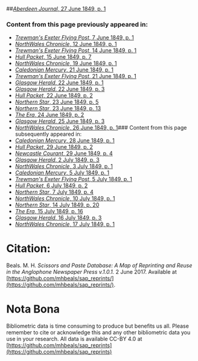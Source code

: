 ##[*Aberdeen Journal*, 27 June 1849, p. 1](https://mhbeals.github.io/sap_html/Aberdeen-Journal/Aberdeen-Journal-27-June-1849-p-1)

### Content from this page previously appeared in:
+ [*Trewman's Exeter Flying Post*, 7 June 1849, p. 1](https://mhbeals.github.io/sap_html/Trewman's-Exeter-Flying-Post/Trewman's-Exeter-Flying-Post-7-June-1849-p-1)
+ [*NorthWales Chronicle*, 12 June 1849, p. 1](https://mhbeals.github.io/sap_html/NorthWales-Chronicle/NorthWales-Chronicle-12-June-1849-p-1)
+ [*Trewman's Exeter Flying Post*, 14 June 1849, p. 1](https://mhbeals.github.io/sap_html/Trewman's-Exeter-Flying-Post/Trewman's-Exeter-Flying-Post-14-June-1849-p-1)
+ [*Hull Packet*, 15 June 1849, p. 7](https://mhbeals.github.io/sap_html/Hull-Packet/Hull-Packet-15-June-1849-p-7)
+ [*NorthWales Chronicle*, 19 June 1849, p. 1](https://mhbeals.github.io/sap_html/NorthWales-Chronicle/NorthWales-Chronicle-19-June-1849-p-1)
+ [*Caledonian Mercury*, 21 June 1849, p. 1](https://mhbeals.github.io/sap_html/Caledonian-Mercury/Caledonian-Mercury-21-June-1849-p-1)
+ [*Trewman's Exeter Flying Post*, 21 June 1849, p. 1](https://mhbeals.github.io/sap_html/Trewman's-Exeter-Flying-Post/Trewman's-Exeter-Flying-Post-21-June-1849-p-1)
+ [*Glasgow Herald*, 22 June 1849, p. 1](https://mhbeals.github.io/sap_html/Glasgow-Herald/Glasgow-Herald-22-June-1849-p-1)
+ [*Glasgow Herald*, 22 June 1849, p. 3](https://mhbeals.github.io/sap_html/Glasgow-Herald/Glasgow-Herald-22-June-1849-p-3)
+ [*Hull Packet*, 22 June 1849, p. 2](https://mhbeals.github.io/sap_html/Hull-Packet/Hull-Packet-22-June-1849-p-2)
+ [*Northern Star*, 23 June 1849, p. 5](https://mhbeals.github.io/sap_html/Northern-Star/Northern-Star-23-June-1849-p-5)
+ [*Northern Star*, 23 June 1849, p. 13](https://mhbeals.github.io/sap_html/Northern-Star/Northern-Star-23-June-1849-p-13)
+ [*The Era*, 24 June 1849, p. 2](https://mhbeals.github.io/sap_html/The-Era/The-Era-24-June-1849-p-2)
+ [*Glasgow Herald*, 25 June 1849, p. 3](https://mhbeals.github.io/sap_html/Glasgow-Herald/Glasgow-Herald-25-June-1849-p-3)
+ [*NorthWales Chronicle*, 26 June 1849, p. 1](https://mhbeals.github.io/sap_html/NorthWales-Chronicle/NorthWales-Chronicle-26-June-1849-p-1)### Content from this page subsequently appeared in:
+ [*Caledonian Mercury*, 28 June 1849, p. 1](https://mhbeals.github.io/sap_html/Caledonian-Mercury/Caledonian-Mercury-28-June-1849-p-1)
+ [*Hull Packet*, 29 June 1849, p. 2](https://mhbeals.github.io/sap_html/Hull-Packet/Hull-Packet-29-June-1849-p-2)
+ [*Newcastle Courant*, 29 June 1849, p. 4](https://mhbeals.github.io/sap_html/Newcastle-Courant/Newcastle-Courant-29-June-1849-p-4)
+ [*Glasgow Herald*, 2 July 1849, p. 3](https://mhbeals.github.io/sap_html/Glasgow-Herald/Glasgow-Herald-2-July-1849-p-3)
+ [*NorthWales Chronicle*, 3 July 1849, p. 1](https://mhbeals.github.io/sap_html/NorthWales-Chronicle/NorthWales-Chronicle-3-July-1849-p-1)
+ [*Caledonian Mercury*, 5 July 1849, p. 1](https://mhbeals.github.io/sap_html/Caledonian-Mercury/Caledonian-Mercury-5-July-1849-p-1)
+ [*Trewman's Exeter Flying Post*, 5 July 1849, p. 1](https://mhbeals.github.io/sap_html/Trewman's-Exeter-Flying-Post/Trewman's-Exeter-Flying-Post-5-July-1849-p-1)
+ [*Hull Packet*, 6 July 1849, p. 2](https://mhbeals.github.io/sap_html/Hull-Packet/Hull-Packet-6-July-1849-p-2)
+ [*Northern Star*, 7 July 1849, p. 4](https://mhbeals.github.io/sap_html/Northern-Star/Northern-Star-7-July-1849-p-4)
+ [*NorthWales Chronicle*, 10 July 1849, p. 1](https://mhbeals.github.io/sap_html/NorthWales-Chronicle/NorthWales-Chronicle-10-July-1849-p-1)
+ [*Northern Star*, 14 July 1849, p. 20](https://mhbeals.github.io/sap_html/Northern-Star/Northern-Star-14-July-1849-p-20)
+ [*The Era*, 15 July 1849, p. 16](https://mhbeals.github.io/sap_html/The-Era/The-Era-15-July-1849-p-16)
+ [*Glasgow Herald*, 16 July 1849, p. 3](https://mhbeals.github.io/sap_html/Glasgow-Herald/Glasgow-Herald-16-July-1849-p-3)
+ [*NorthWales Chronicle*, 17 July 1849, p. 1](https://mhbeals.github.io/sap_html/NorthWales-Chronicle/NorthWales-Chronicle-17-July-1849-p-1)
                    
# Citation: 

Beals. M. H. *Scissors and Paste Database: A Map of Reprinting and Reuse in the Anglophone Newspaper Press v.1.0.1.* 2 June 2017. Available at [https://github.com/mhbeals/sap_reprints/](https://github.com/mhbeals/sap_reprints/). 
                    
# Nota Bona

Bibliometric data is time consuming to produce but benefits us all. Please remember to cite or acknowledge this and any other bibliometric data you use in your research. All data is available CC-BY 4.0 at [https://github.com/mhbeals/sap_reprints](https://github.com/mhbeals/sap_reprints)